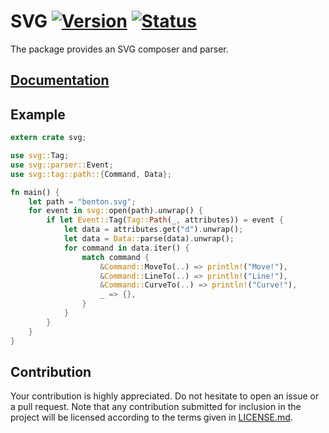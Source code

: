 # SVG [![Version][version-img]][version-url] [![Status][status-img]][status-url]

The package provides an SVG composer and parser.

## [Documentation][doc]

## Example

```rust
extern crate svg;

use svg::Tag;
use svg::parser::Event;
use svg::tag::path::{Command, Data};

fn main() {
    let path = "benton.svg";
    for event in svg::open(path).unwrap() {
        if let Event::Tag(Tag::Path(_, attributes)) = event {
            let data = attributes.get("d").unwrap();
            let data = Data::parse(data).unwrap();
            for command in data.iter() {
                match command {
                    &Command::MoveTo(..) => println!("Move!"),
                    &Command::LineTo(..) => println!("Line!"),
                    &Command::CurveTo(..) => println!("Curve!"),
                    _ => {},
                }
            }
        }
    }
}
```

## Contribution

Your contribution is highly appreciated. Do not hesitate to open an issue or a
pull request. Note that any contribution submitted for inclusion in the project
will be licensed according to the terms given in [LICENSE.md](LICENSE.md).

[doc]: https://bodoni.github.io/svg
[status-img]: https://travis-ci.org/bodoni/svg.svg?branch=master
[status-url]: https://travis-ci.org/bodoni/svg
[version-img]: https://img.shields.io/crates/v/svg.svg
[version-url]: https://crates.io/crates/svg

